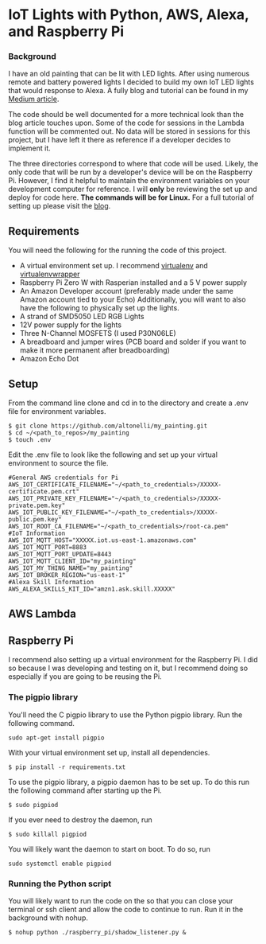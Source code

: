 # IoT Lights with Python, AWS, Alexa, and Raspberry Pi
### Background
I have an old painting that can be lit with LED lights. After using numerous
remote and battery powered lights I decided to build
my own IoT LED lights that would response to Alexa. A fully blog and tutorial
can be found in my [Medium article](https://www.medium.com).

The code should be well documented for a more technical look than the
blog article touches upon. Some of the code for sessions in the Lambda
function will be commented out. No data will be stored in sessions for
this project, but I have left it there as reference if a developer decides
to implement it.

The three directories correspond to where that code will be used. Likely, the
only code that will be run by a developer's device will be on the
Raspberry Pi. However, I find it helpful to maintain the environment variables
on your development computer for reference. I will **only** be reviewing
the set up and deploy for code here. **The commands will be for Linux.**
For a full tutorial of setting up please visit the [blog](https://www.medium.com).

## Requirements
You will need the following for the running the code of this project.
* A virtual environment set up. I recommend [virtualenv](https://pypi.python.org/pypi/virtualenv)
and [virtualenvwrapper](https://virtualenvwrapper.readthedocs.io/en/latest/)
* Raspberry Pi Zero W with Rasperian installed and a 5 V power supply
* An Amazon Developer account (preferably made under the same Amazon account tied to your Echo)
Additionally, you will want to also have the following to physically set up
the lights.
* A strand of SMD5050 LED RGB Lights
* 12V power supply for the lights
* Three N-Channel MOSFETS (I used P30N06LE)
* A breadboard and jumper wires (PCB board and solder if you want to make it more permanent after breadboarding)
* Amazon Echo Dot

## Setup
From the command line clone and cd in to the directory and create a .env file
for environment variables.
```
$ git clone https://github.com/altonelli/my_painting.git
$ cd ~/<path_to_repos>/my_painting
$ touch .env
```
Edit the .env file to look like the following and set up your virtual
environment to source the file.
```
#General AWS credentials for Pi
AWS_IOT_CERTIFICATE_FILENAME="~/<path_to_credentials>/XXXXX-certificate.pem.crt"
AWS_IOT_PRIVATE_KEY_FILENAME="~/<path_to_credentials>/XXXXX-private.pem.key"
AWS_IOT_PUBLIC_KEY_FILENAME="~/<path_to_credentials>/XXXXX-public.pem.key"
AWS_IOT_ROOT_CA_FILENAME="~/<path_to_credentials>/root-ca.pem"
#IoT Information
AWS_IOT_MQTT_HOST="XXXXX.iot.us-east-1.amazonaws.com"
AWS_IOT_MQTT_PORT=8883
AWS_IOT_MQTT_PORT_UPDATE=8443
AWS_IOT_MQTT_CLIENT_ID="my_painting"
AWS_IOT_MY_THING_NAME="my_painting"
AWS_IOT_BROKER_REGION="us-east-1"
#Alexa Skill Information
AWS_ALEXA_SKILLS_KIT_ID="amzn1.ask.skill.XXXXX"
```

## AWS Lambda

## Raspberry Pi
I recommend also setting up a virtual environment for the Raspberry Pi. I did
so because I was developing and testing on it, but I recommend doing so
especially if you are going to be reusing the Pi.

### The pigpio library
You'll need the C pigpio library to use the Python pigpio library. Run
the following command.
```
sudo apt-get install pigpio
```
With your virtual environment set up, install all dependencies.
```
$ pip install -r requirements.txt
```
To use the pigpio library, a pigpio daemon has to be set up. To do this
run the following command after starting up the Pi.
```
$ sudo pigpiod
```
If you ever need to destroy the daemon, run
```
$ sudo killall pigpiod
```
You will likely want the daemon to start on boot. To do so, run
```
sudo systemctl enable pigpiod
```

### Running the Python script
You will likely want to run the code on the so that you can close your
terminal or ssh client and allow the code to continue to run. Run it in the
background with nohup.
```
$ nohup python ./raspberry_pi/shadow_listener.py &
```
